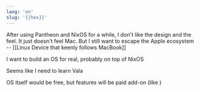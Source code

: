 ```yaml
---
lang: 'en'
slug: '{{hex}}'
---
```


After using Pantheon and NixOS for a while, I don't like the design and the feel. It just doesn't feel Mac. But I still want to escape the Apple ecosystem -- [[Linux Device that keenly follows MacBook]]

I want to build an OS for real, probably on top of NixOS

Seems like I need to learn Vala

OS itself would be free, but features will be paid add-on (like )